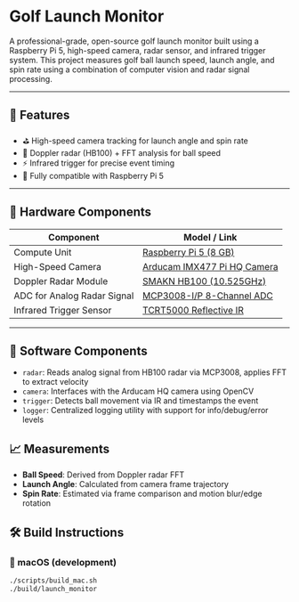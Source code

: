 # Golf Launch Monitor

A professional-grade, open-source golf launch monitor built using a Raspberry Pi 5, high-speed camera, radar sensor, and infrared trigger system. This project measures golf ball launch speed, launch angle, and spin rate using a combination of computer vision and radar signal processing.

---

## 🎯 Features

- ⛳ High-speed camera tracking for launch angle and spin rate
- 📡 Doppler radar (HB100) + FFT analysis for ball speed
- ⚡ Infrared trigger for precise event timing
- 🐧 Fully compatible with Raspberry Pi 5
---

## 🧱 Hardware Components

| Component                                      | Model / Link                                                                 |
|-----------------------------------------------|------------------------------------------------------------------------------|
| Compute Unit                                   | [Raspberry Pi 5 (8 GB)](https://www.amazon.com/dp/B0CK2FCG1K)                |
| High-Speed Camera                              | [Arducam IMX477 Pi HQ Camera](https://www.amazon.com/dp/B0D95VWCV6)         |
| Doppler Radar Module                           | [SMAKN HB100 (10.525GHz)](https://www.amazon.com/dp/B00FFW4AZ4)             |
| ADC for Analog Radar Signal                    | [MCP3008-I/P 8-Channel ADC](https://www.amazon.com/dp/B0C5774W5S)           |
| Infrared Trigger Sensor                        | [TCRT5000 Reflective IR](https://www.amazon.com/dp/B00LZV1V10)              |

---

## 🧩 Software Components
- `radar`: Reads analog signal from HB100 radar via MCP3008, applies FFT to extract velocity
- `camera`: Interfaces with the Arducam HQ camera using OpenCV
- `trigger`: Detects ball movement via IR and timestamps the event
- `logger`: Centralized logging utility with support for info/debug/error levels


## 📈 Measurements
- **Ball Speed**: Derived from Doppler radar FFT
- **Launch Angle**: Calculated from camera frame trajectory
- **Spin Rate**: Estimated via frame comparison and motion blur/edge rotation

## 🛠 Build Instructions

### 🧪 macOS (development)

```bash
./scripts/build_mac.sh
./build/launch_monitor
```
